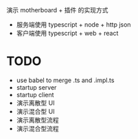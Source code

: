 演示 motherboard + 插件 的实现方式

* 服务端使用 typescript + node + http json
* 客户端使用 typescript + web + react

# TODO

* use babel to merge .ts and .impl.ts
* startup server
* startup client
* 演示离散型 UI
* 演示混合型 UI
* 演示离散型流程
* 演示混合型流程